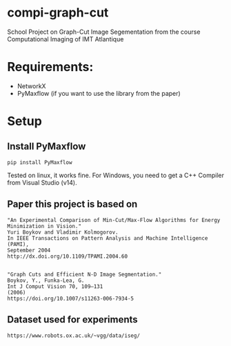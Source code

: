 # compi-graph-cut
School Project on Graph-Cut Image Segementation from the course Computational Imaging of IMT Atlantique

# Requirements:
- NetworkX
- PyMaxflow (if you want to use the library from the paper)

# Setup
## Install PyMaxflow

```
pip install PyMaxflow
```
Tested on linux, it works fine. For Windows, you need to get a C++ Compiler from Visual Studio (v14).

## Paper this project is based on

	"An Experimental Comparison of Min-Cut/Max-Flow Algorithms for Energy Minimization in Vision."
	Yuri Boykov and Vladimir Kolmogorov.
	In IEEE Transactions on Pattern Analysis and Machine Intelligence (PAMI), 
	September 2004
    http://dx.doi.org/10.1109/TPAMI.2004.60

    
    "Graph Cuts and Efficient N-D Image Segmentation."
    Boykov, Y., Funka-Lea, G.
    Int J Comput Vision 70, 109–131 
    (2006)
    https://doi.org/10.1007/s11263-006-7934-5

## Dataset used for experiments

    https://www.robots.ox.ac.uk/~vgg/data/iseg/